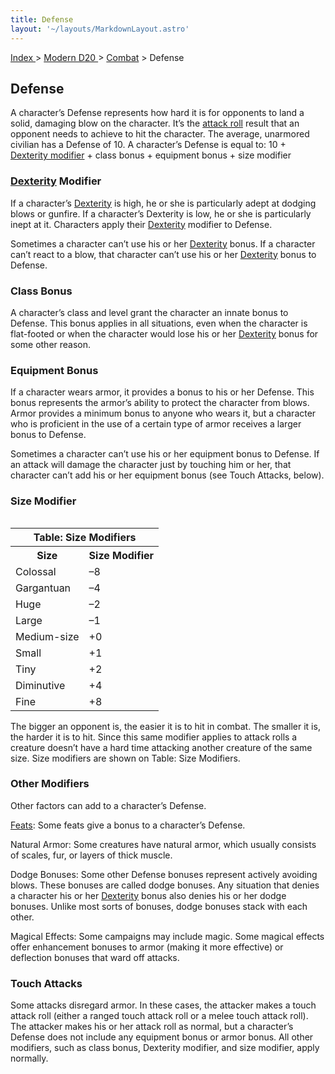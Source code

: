```yaml
---
title: Defense
layout: '~/layouts/MarkdownLayout.astro'
---
```


[ Index ](/) > [ Modern D20 ](/modern.d20.srd) > [Combat](/modern.d20.srd/combat) > Defense

## Defense

A character’s Defense represents how hard it is for opponents to land a solid,
damaging blow on the character. It’s the [attack roll](/modern.d20.srd/combat/attack.roll) result that an opponent needs to
achieve to hit the character. The average, unarmored civilian has a Defense of
10. A character’s Defense is equal to: 10 + [Dexterity modifier](/modern.d20.srd/basics/ability.scores) \+ class bonus + equipment
bonus + size modifier

### [Dexterity](/modern.d20.srd/basics/ability.scores) Modifier

If a character’s [Dexterity](/modern.d20.srd/basics/ability.scores) is high,
he or she is particularly adept at dodging blows or gunfire. If a character’s
Dexterity is low, he or she is particularly inept at it. Characters apply
their [Dexterity](/modern.d20.srd/basics/ability.scores) modifier to Defense.

Sometimes a character can’t use his or her
[Dexterity](/modern.d20.srd/basics/ability.scores) bonus. If a character can’t
react to a blow, that character can’t use his or her
[Dexterity](/modern.d20.srd/basics/ability.scores) bonus to Defense.

### Class Bonus

A character’s class and level grant the character an innate bonus to Defense.
This bonus applies in all situations, even when the character is flat-footed
or when the character would lose his or her
[Dexterity](/modern.d20.srd/basics/ability.scores) bonus for some other
reason.

### Equipment Bonus

If a character wears armor, it provides a bonus to his or her Defense. This
bonus represents the armor’s ability to protect the character from blows.
Armor provides a minimum bonus to anyone who wears it, but a character who is
proficient in the use of a certain type of armor receives a larger bonus to
Defense.

Sometimes a character can’t use his or her equipment bonus to Defense. If an
attack will damage the character just by touching him or her, that character
can’t add his or her equipment bonus (see Touch Attacks, below).

### Size Modifier


<table style="float: right"><tr><th colspan="2"> Table: Size Modifiers</th></tr> <tr><th> Size</th><th> Size Modifier</th></tr> <tr><td>Colossal</td><td> –8</td></tr> <tr class="shaded"><td>Gargantuan</td><td> –4</td></tr> <tr><td>Huge</td><td> –2</td></tr> <tr class="shaded"><td>Large</td><td> –1</td></tr> <tr><td>Medium-size</td><td> +0</td></tr> <tr class="shaded"><td>Small</td><td> +1</td></tr> <tr><td>Tiny</td><td> +2</td></tr> <tr class="shaded"><td>Diminutive</td><td> +4</td></tr> <tr><td>Fine</td><td> +8 </td></tr></table>


The bigger an opponent is, the easier it is to hit in combat. The smaller it
is, the harder it is to hit. Since this same modifier applies to attack rolls
a creature doesn’t have a hard time attacking another creature of the same
size. Size modifiers are shown on Table: Size Modifiers.

### Other Modifiers

Other factors can add to a character’s Defense.

[Feats](/modern.d20.srd/feats): Some feats give a bonus to a character’s
Defense.

Natural Armor: Some creatures have natural armor, which usually consists of
scales, fur, or layers of thick muscle.

Dodge Bonuses: Some other Defense bonuses represent actively avoiding blows.
These bonuses are called dodge bonuses. Any situation that denies a character
his or her [Dexterity](/modern.d20.srd/basics/saving.throws) bonus also denies
his or her dodge bonuses. Unlike most sorts of bonuses, dodge bonuses stack
with each other.

Magical Effects: Some campaigns may include magic. Some magical effects offer
enhancement bonuses to armor (making it more effective) or deflection bonuses
that ward off attacks.

### Touch Attacks

Some attacks disregard armor. In these cases, the attacker makes a touch
attack roll (either a ranged touch attack roll or a melee touch attack roll).
The attacker makes his or her attack roll as normal, but a character’s Defense
does not include any equipment bonus or armor bonus. All other modifiers, such
as class bonus, Dexterity modifier, and size modifier, apply normally.

